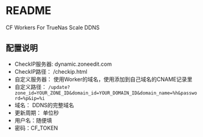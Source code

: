 # README

CF Workers For TrueNas Scale DDNS

## 配置说明

- CheckIP服务器: dynamic.zoneedit.com
- CheckIP路径： /checkip.html
- 自定义服务器： 使用Worker的域名，使用添加到自己域名的CNAME记录里
- 自定义路径： `/update?zone_id=YOUR_ZONE_ID&domain_id=YOUR_DOMAIN_ID&domain_name=%h&password=%p&ip=%i`
- 域名： DDNS的完整域名
- 更新周期： 单位秒
- 用户名：随便填
- 密码：CF_TOKEN
